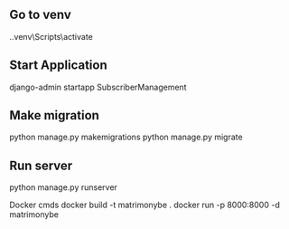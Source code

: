 ## Go to venv
.\.venv\Scripts\activate
## Start Application
django-admin startapp SubscriberManagement
## Make migration
python manage.py makemigrations
python manage.py migrate
## Run server
python manage.py runserver

Docker cmds
 docker build -t matrimonybe .
 docker run -p 8000:8000 -d matrimonybe